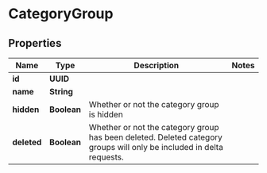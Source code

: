 

# CategoryGroup


## Properties

| Name | Type | Description | Notes |
|------------ | ------------- | ------------- | -------------|
|**id** | **UUID** |  |  |
|**name** | **String** |  |  |
|**hidden** | **Boolean** | Whether or not the category group is hidden |  |
|**deleted** | **Boolean** | Whether or not the category group has been deleted.  Deleted category groups will only be included in delta requests. |  |



